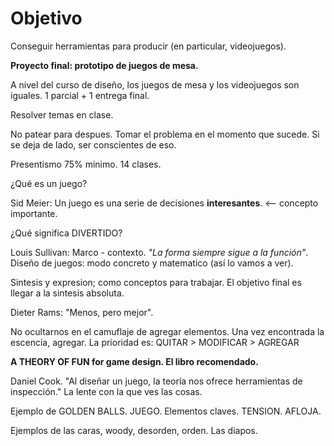 # Objetivo

Conseguir herramientas para producir (en particular, videojuegos).

**Proyecto final: prototipo de juegos de mesa.**

A nivel del curso de diseño, los juegos de mesa y los videojuegos son iguales.
1 parcial + 1 entrega final.

Resolver temas en clase.

No patear para despues. Tomar el problema en el momento que sucede. Si se deja de lado, ser conscientes de eso.

Presentismo 75% minimo. 14 clases.

¿Qué es un juego?

Sid Meier: Un juego es una serie de decisiones **interesantes**. <-- concepto importante. 

¿Qué significa DIVERTIDO?

Louis Sullivan: Marco - contexto. *"La forma siempre sigue a la función"*.
Diseño de juegos: modo concreto y matematico (así lo vamos a ver).


Sintesis y expresion; como conceptos para trabajar.
El objetivo final es llegar a la sintesis absoluta.

Dieter Rams: "Menos, pero mejor".

No ocultarnos en el camuflaje de agregar elementos.
Una vez encontrada la escencia, agregar.
La prioridad es: QUITAR > MODIFICAR > AGREGAR

**A THEORY OF FUN for game design. El libro recomendado.**

Daniel Cook. "Al diseñar un juego, la teoría nos ofrece herramientas de inspección."
La lente con la que ves las cosas.

Ejemplo de GOLDEN BALLS. JUEGO.
Elementos claves. TENSION. AFLOJA.

Ejemplos de las caras, woody, desorden, orden. Las diapos.
